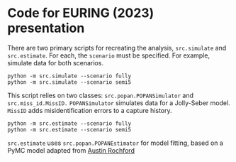 # Code for EURING (2023) presentation

There are two primary scripts for recreating the analysis, `src.simulate` and `src.estimate`. For each, the `scenario` must be specified. For example, simulate data for both scenarios.

```
python -m src.simulate --scenario fully
python -m src.simulate --scenario semi5
```

This script relies on two classes: `src.popan.POPANSimulator` and `src.miss_id.MissID.` `POPANSimulator` simulates data for a Jolly-Seber model. `MissID` adds misidentification errors to a capture history. 

```
python -m src.estimate --scenario fully
python -m src.estimate --scenario semi5
```

`src.estimate` uses `src.popan.POPANEstimator` for model fitting, based on a PyMC model adapted from [Austin Rochford](https://austinrochford.com/posts/2018-01-31-capture-recapture.html) 
